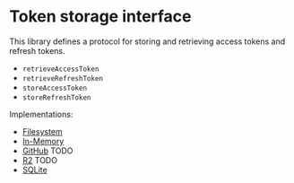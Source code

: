 # Token storage interface

This library defines a protocol for storing and retrieving access tokens and refresh tokens.

- `retrieveAccessToken`
- `retrieveRefreshToken`
- `storeAccessToken`
- `storeRefreshToken`

Implementations:

- [Filesystem](../fs-storage/README.md)
- [In-Memory](../in-memory-storage/README.md)
- [GitHub](../github-storage/README.md) TODO
- [R2](../r2-storage/README.md) TODO
- [SQLite](../sqlite-storage/README.md)
